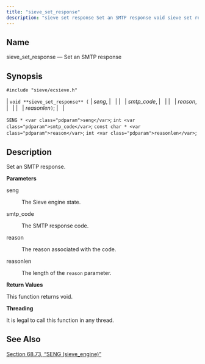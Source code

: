 ```yaml
---
title: "sieve_set_response"
description: "sieve set response Set an SMTP response void sieve set response seng smtp code reason reasonlen SENG seng int smtp code const char reason int reasonlen Set an SMTP response seng The Sieve engine state smtp code The SMTP response code reason The reason associated with the code reasonlen The..."
---
```


<a name="apis.sieve_set_response"></a> 
## Name

sieve_set_response — Set an SMTP response

## Synopsis

`#include "sieve/ecsieve.h"`

| `void **sieve_set_response** (` | <var class="pdparam">seng</var>, |   |
|   | <var class="pdparam">smtp_code</var>, |   |
|   | <var class="pdparam">reason</var>, |   |
|   | <var class="pdparam">reasonlen</var>`)`; |   |

`SENG * <var class="pdparam">seng</var>`;
`int <var class="pdparam">smtp_code</var>`;
`const char * <var class="pdparam">reason</var>`;
`int <var class="pdparam">reasonlen</var>`;<a name="idp60864720"></a> 
## Description

Set an SMTP response.

**<a name="idp60865920"></a> Parameters**

<dl class="variablelist">

<dt>seng</dt>

<dd>

The Sieve engine state.

</dd>

<dt>smtp_code</dt>

<dd>

The SMTP response code.

</dd>

<dt>reason</dt>

<dd>

The reason associated with the code.

</dd>

<dt>reasonlen</dt>

<dd>

The length of the `reason` parameter.

</dd>

</dl>

**<a name="idp60874624"></a> Return Values**

This function returns void.

**<a name="idp60875536"></a> Threading**

It is legal to call this function in any thread.

<a name="idp60876960"></a> 
## See Also

[Section 68.73, “SENG (sieve_engine)”](structs.seng "68.73. SENG (sieve_engine)")